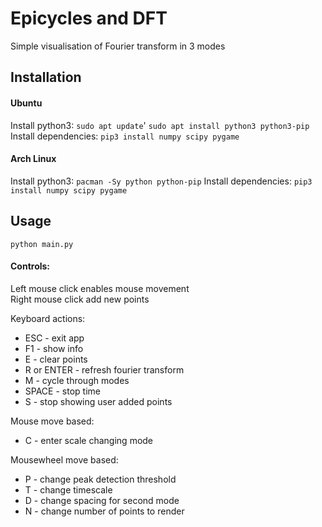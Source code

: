 # Epicycles and DFT
Simple visualisation of Fourier transform in 3 modes
## Installation
#### Ubuntu
Install python3:
`sudo apt update`'
`sudo apt install python3 python3-pip`
Install dependencies:
`pip3 install numpy scipy pygame`
#### Arch Linux
Install python3:
`pacman -Sy python python-pip`
Install dependencies:
`pip3 install numpy scipy pygame`
## Usage
`python main.py`
#### Controls:
Left mouse click enables mouse movement  
Right mouse click add new points    
  
Keyboard actions:
- ESC - exit app
- F1 - show info
- E - clear points
- R or ENTER - refresh fourier transform
- M - cycle through modes
- SPACE - stop time
- S - stop showing user added points

Mouse move based:
- C - enter scale changing mode

Mousewheel move based:
- P - change peak detection threshold
- T - change timescale
- D - change spacing for second mode
- N - change number of points to render
